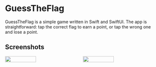 # GuessTheFlag

GuessTheFlag is a simple game written in Swift and SwiftUI. The app is straightforward: tap the correct flag to earn a point, or tap the wrong one and lose a point.

<h2>Screenshots</h2>
<div style="display: flex; gap: 30px;">
  <img src="https://github.com/user-attachments/assets/664367a7-189e-4f49-89c0-6042a3db91e5" width="45%">
  <img src="https://github.com/user-attachments/assets/b7db29f7-5eff-4c45-a66b-100511909ac9" width="45%">
</div>
